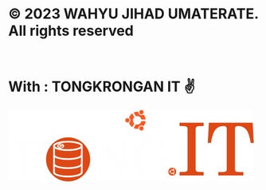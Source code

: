 <h1>&copy; 2023 WAHYU JIHAD UMATERATE. All rights reserved</h1>
<br>
<h1>With : TONGKRONGAN IT <a>&#9996;</a></h1>
<img src="public/assets/img/tongitlogo.png" alt="License">
